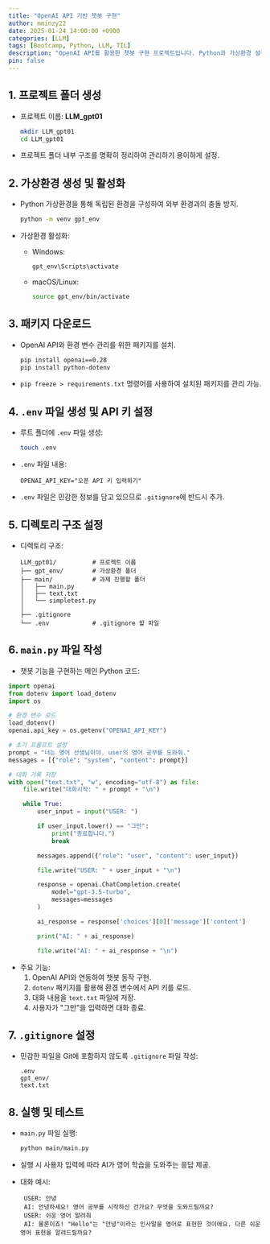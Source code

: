 ```yaml
---
title: "OpenAI API 기반 챗봇 구현"
author: mminzy22
date: 2025-01-24 14:00:00 +0900
categories: [LLM]
tags: [Bootcamp, Python, LLM, TIL]
description: "OpenAI API를 활용한 챗봇 구현 프로젝트입니다. Python과 가상환경 설정, 패키지 설치, API 키 설정, 디렉토리 구조 설정, 메인 코드 작성, 그리고 실행 및 테스트 과정을 다룹니다."
pin: false
---
```



## 1. 프로젝트 폴더 생성
- 프로젝트 이름: **LLM_gpt01**

  ```bash
  mkdir LLM_gpt01
  cd LLM_gpt01
  ```

- 프로젝트 폴더 내부 구조를 명확히 정리하여 관리하기 용이하게 설정.

## 2. 가상환경 생성 및 활성화
- Python 가상환경을 통해 독립된 환경을 구성하여 외부 환경과의 충돌 방지.

  ```bash
  python -m venv gpt_env
  ```

- 가상환경 활성화:
  - Windows:

    ```bash
    gpt_env\Scripts\activate
    ```

  - macOS/Linux:

    ```bash
    source gpt_env/bin/activate
    ```

## 3. 패키지 다운로드
- OpenAI API와 환경 변수 관리를 위한 패키지를 설치.

  ```bash
  pip install openai==0.28
  pip install python-dotenv
  ```

- `pip freeze > requirements.txt` 명령어를 사용하여 설치된 패키지를 관리 가능.

## 4. `.env` 파일 생성 및 API 키 설정
- 루트 폴더에 `.env` 파일 생성:

  ```bash
  touch .env
  ```

- `.env` 파일 내용:

  ```env
  OPENAI_API_KEY="오픈 API 키 입력하기"
  ```

- `.env` 파일은 민감한 정보를 담고 있으므로 `.gitignore`에 반드시 추가.

## 5. 디렉토리 구조 설정
- 디렉토리 구조:

  ```plaintext
  LLM_gpt01/          # 프로젝트 이름
  ├── gpt_env/        # 가상환경 폴더
  ├── main/           # 과제 진행할 폴더
  │   ├── main.py
  │   ├── text.txt
  │   └── simpletest.py
  │
  ├── .gitignore
  └── .env            # .gitignore 할 파일
  ```

## 6. `main.py` 파일 작성
- 챗봇 기능을 구현하는 메인 Python 코드:

```python
import openai
from dotenv import load_dotenv
import os

# 환경 변수 로드
load_dotenv()
openai.api_key = os.getenv("OPENAI_API_KEY")

# 초기 프롬프트 설정
prompt = "너는 영어 선생님이야. user의 영어 공부를 도와줘."
messages = [{"role": "system", "content": prompt}]

# 대화 기록 저장
with open("text.txt", "w", encoding="utf-8") as file:
    file.write("대화시작: " + prompt + "\n")

    while True:
        user_input = input("USER: ")

        if user_input.lower() == "그만":
            print("종료합니다.")
            break

        messages.append({"role": "user", "content": user_input})

        file.write("USER: " + user_input + "\n")

        response = openai.ChatCompletion.create(
            model="gpt-3.5-turbo",
            messages=messages
        )

        ai_response = response['choices'][0]['message']['content']

        print("AI: " + ai_response)

        file.write("AI: " + ai_response + "\n")
```

- 주요 기능:
  1. OpenAI API와 연동하여 챗봇 동작 구현.
  2. `dotenv` 패키지를 활용해 환경 변수에서 API 키를 로드.
  3. 대화 내용을 `text.txt` 파일에 저장.
  4. 사용자가 "그만"을 입력하면 대화 종료.

## 7. `.gitignore` 설정
- 민감한 파일을 Git에 포함하지 않도록 `.gitignore` 파일 작성:

  ```plaintext
  .env
  gpt_env/
  text.txt
  ```

## 8. 실행 및 테스트
- `main.py` 파일 실행:

  ```bash
  python main/main.py
  ```

- 실행 시 사용자 입력에 따라 AI가 영어 학습을 도와주는 응답 제공.
- 대화 예시:
  ```plaintext
   USER: 안녕
   AI: 안녕하세요! 영어 공부를 시작하신 건가요? 무엇을 도와드릴까요?
   USER: 쉬운 영어 알려줘
   AI: 물론이죠! "Hello"는 "안녕"이라는 인사말을 영어로 표현한 것이에요. 다른 쉬운 영어 표현을 알려드릴까요?
  ```
